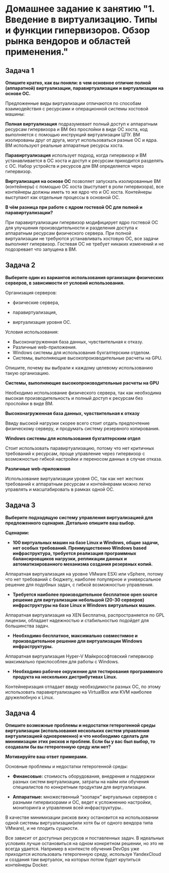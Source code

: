 
# Домашнее задание к занятию "1. Введение в виртуализацию. Типы и функции гипервизоров. Обзор рынка вендоров и областей применения."

## Задача 1
**Опишите кратко, как вы поняли: в чем основное отличие полной (аппаратной) виртуализации, паравиртуализации и виртуализации на основе ОС.**

Предложенные виды виртуализации отличаются по способам взаимодействия с ресурсами и операционной системы хостовой машины:

**Полная виртуализация** подразумевает полный доступ к аппаратным ресурсам гипервизора и ВМ без прослойки в виде ОС хоста, код выполняется с помощью инструкций виртуализации ЦПУ. ВМ изолированы друг от друга, могут использоваться разные ОС и ядра. ВМ используют реальные аппаратные ресурсы хоста.

**Паравиртуализация** использует подход, когда гипервизор и ВМ устанавливается в ОС хоста и доступ к ресурсам приходится разделять с ОС. Набор устройств и ресурсов для ВМ определяется через гипервизор.

**Виртуализация на основе ОС** позволяет запускать изолированные ВМ (контейнеры) с помощью ОС хоста (выступает в роли гипервизора), все контейнеры должны иметь то же ядро что и ОС хоста. Контейнеры выступают как отдельные процессы в основной ОС.

**В чём разница при работе с ядром гостевой ОС для полной и паравиртуализации?**

При паравиртуализации гипервизор модифицирует ядро гостевой ОС для улучшения производительности и разделения доступа к аппаратным ресурсам физического сервера.
При полной виртуализации не требуются устанавливать хостовую ОС, все задачи выполняет гипервизор. Гостевая ОС не требует никаких изменений и не подозревает что запущена в ВМ.

## Задача 2
**Выберите один из вариантов использования организации физических серверов, в зависимости от условий использования.**

Организация серверов:

- физические сервера,

- паравиртуализация,

- виртуализация уровня ОС.

Условия использования:

- Высоконагруженная база данных, чувствительная к отказу.
- Различные web-приложения.
- Windows системы для использования бухгалтерским отделом.
- Системы, выполняющие высокопроизводительные расчеты на GPU.

Опишите, почему вы выбрали к каждому целевому использованию такую организацию.


**Системы, выполняющие высокопроизводительные расчеты на GPU**

 Необходимо использование физического сервера, так как необходима высокая производительность и полный доступ к ресурсам без прослойки в виде ВМ.

**Высоконагруженная база данных, чувствительная к отказу**

Ввиду высокой нагрузки скорее всего стоит отдать предпочтение физическому серверу, и продумать систему резервного копирования.

**Windows системы для использования бухгалтерским отдел**

Стоит использовать паравиртуализацию, потому что нет критичных требований к ресурсам, проще управление через гипервизор с возможностью гибкой настройки и переносом данных в случае отказа.

**Различные web-приложения**

Использование виртуализации уровня ОС, так как нет жестких требований к аппаратным ресурсам и контейнерами можно легко управлять и масштабировать
в рамках одной ОС.



## Задача 3
**Выберите подходящую систему управления виртуализацией для предложенного сценария. Детально опишите ваш выбор.**

**Сценарии:**
- **100 виртуальных машин на базе Linux и Windows, общие задачи, нет особых требований. Преимущественно Windows based инфраструктура, требуется реализация программных балансировщиков нагрузки, репликации данных и автоматизированного механизма создания резервных копий.**

Аппаратная виртуализация на уровне VMware ESXi или vSphere, потому что нет требований с бюджету, наиболее популярное и универсальное решение для подобных задач, с гибкой возможностью управления.

- **Требуется наиболее производительное бесплатное open source решение для виртуализации небольшой (20-30 серверов) инфраструктуры на базе Linux и Windows виртуальных машин.**

Аппаратная виртуализация на XEN
Бесплатна, распространяется по GPL лицензии, обладает надежностью и стабильностью подойдет для большинства задач.

- **Необходимо бесплатное, максимально совместимое и производительное решение для виртуализации Windows инфраструктуры.**

Аппаратная виртуализация Hyper-V
Майкрософтовский гипервизор максимально приспособлен для работы с Windows.


- **Необходимо рабочее окружение для тестирования программного продукта на нескольких дистрибутивах Linux.**

Контейнеризация отпадает ввиду необходимости разных ОС, по этому использовать паравиртуализацию на VirtualBox или KVM наиболее дружелюбную к Linux.


## Задача 4

**Опишите возможные проблемы и недостатки гетерогенной среды виртуализации (использования нескольких систем управления виртуализацией одновременно) и что необходимо сделать для минимизации этих рисков и проблем. Если бы у вас был выбор, то создавали бы вы гетерогенную среду или нет?**

**Мотивируйте ваш ответ примерами.**

Основные проблемы и недостатки гетерогенной среды:

- **Финансовые:** стоимость оборудования, внедрения и поддержки разных систем виртуализации, затраты на найм или обучения специалистов по конкретным продуктам для виртуализации.

- **Аппаратные:** множественный “зоопарк” виртуальных серверов с разными гипервизорами и ОС, ведет к усложнению настройки, мониторинга и управления всей инфраструктуры..

В качестве минимизации рисков вижу остановится на использовании одной системы виртуализации(или хотя бы от одного вендора типа VMware), и не плодить сущности. 

Все зависит от доступных ресурсов и поставленных задач. В идеальных условиях лучше остановиться на одном конкретном решении, но это не всегда удается.
Например в контексте обучения DevOps уже приходится использовать гетерогенную среду, используя YandexCloud и создания там виртуалок, на которых потом будет крутиться контейнеры Docker.
